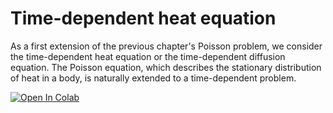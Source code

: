 # Time-dependent heat equation
As a first extension of the previous chapter's Poisson problem, we consider the time-dependent heat equation or the time-dependent diffusion equation. The Poisson equation, which describes the stationary distribution of heat in a body, is naturally extended to a time-dependent problem.

[![Open In Colab](https://colab.research.google.com/assets/colab-badge.svg)](https://colab.research.google.com/github.com/IgorBaratta/FEniCSxCourse/blob/ICMC23/Problem2_Transient/heat_eq.ipynb)
